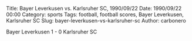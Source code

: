 Title: Bayer Leverkusen vs. Karlsruher SC, 1990/09/22
Date: 1990/09/22 00:00
Category: sports
Tags: football, football scores, Bayer Leverkusen, Karlsruher SC
Slug: bayer-leverkusen-vs-karlsruher-sc
Author: carbonero


Bayer Leverkusen 1 - 0 Karlsruher SC
